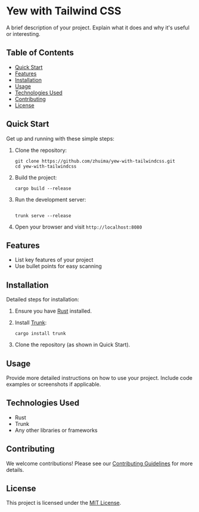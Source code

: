 # Yew with Tailwind CSS

A brief description of your project. Explain what it does and why it's useful or interesting.

## Table of Contents

- [Quick Start](#quick-start)
- [Features](#features)
- [Installation](#installation)
- [Usage](#usage)
- [Technologies Used](#technologies-used)
- [Contributing](#contributing)
- [License](#license)

## Quick Start

Get up and running with these simple steps:

1. Clone the repository:

   ```
   git clone https://github.com/zhuima/yew-with-tailwindcss.git
   cd yew-with-tailwindcss
   ```

2. Build the project:

   ```
   cargo build --release
   ```

3. Run the development server:

   ```

   trunk serve --release
   ```

4. Open your browser and visit `http://localhost:8080`

## Features

- List key features of your project
- Use bullet points for easy scanning

## Installation

Detailed steps for installation:

1. Ensure you have [Rust](https://www.rust-lang.org/tools/install) installed.
2. Install [Trunk](https://trunkrs.dev/):

   ```
   cargo install trunk
   ```

3. Clone the repository (as shown in Quick Start).

## Usage

Provide more detailed instructions on how to use your project. Include code examples or screenshots if applicable.

## Technologies Used

- Rust
- Trunk
- Any other libraries or frameworks

## Contributing

We welcome contributions! Please see our [Contributing Guidelines](CONTRIBUTING.md) for more details.

## License

This project is licensed under the [MIT License](LICENSE.md).

